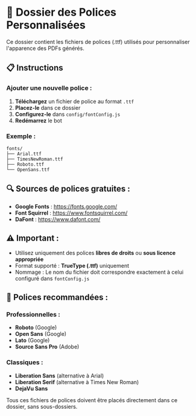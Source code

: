 # 📁 Dossier des Polices Personnalisées

Ce dossier contient les fichiers de polices (.ttf) utilisés pour personnaliser l'apparence des PDFs générés.

## 📋 Instructions

### Ajouter une nouvelle police :

1. **Téléchargez** un fichier de police au format `.ttf`
2. **Placez-le** dans ce dossier
3. **Configurez-le** dans `config/fontConfig.js`
4. **Redémarrez** le bot

### Exemple :

```
fonts/
├── Arial.ttf
├── TimesNewRoman.ttf
├── Roboto.ttf
└── OpenSans.ttf
```

## 🔍 Sources de polices gratuites :

- **Google Fonts** : https://fonts.google.com/
- **Font Squirrel** : https://www.fontsquirrel.com/
- **DaFont** : https://www.dafont.com/

## ⚠️ Important :

- Utilisez uniquement des polices **libres de droits** ou **sous licence appropriée**
- Format supporté : **TrueType (.ttf)** uniquement
- Nommage : Le nom du fichier doit correspondre exactement à celui configuré dans `fontConfig.js`

## 🎯 Polices recommandées :

### Professionnelles :
- **Roboto** (Google)
- **Open Sans** (Google)
- **Lato** (Google)
- **Source Sans Pro** (Adobe)

### Classiques :
- **Liberation Sans** (alternative à Arial)
- **Liberation Serif** (alternative à Times New Roman)
- **DejaVu Sans**

Tous ces fichiers de polices doivent être placés directement dans ce dossier, sans sous-dossiers.